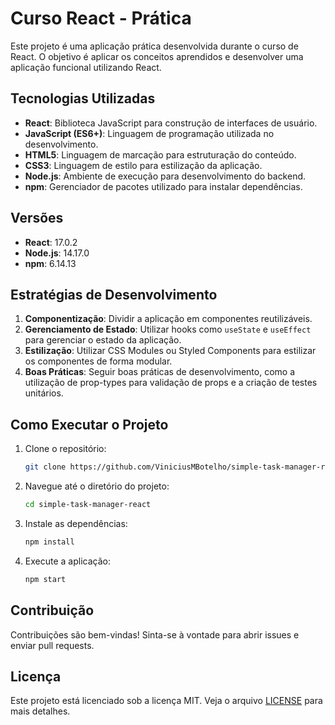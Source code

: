 # Curso React - Prática

Este projeto é uma aplicação prática desenvolvida durante o curso de React. O objetivo é aplicar os conceitos aprendidos e desenvolver uma aplicação funcional utilizando React.

## Tecnologias Utilizadas

- **React**: Biblioteca JavaScript para construção de interfaces de usuário.
- **JavaScript (ES6+)**: Linguagem de programação utilizada no desenvolvimento.
- **HTML5**: Linguagem de marcação para estruturação do conteúdo.
- **CSS3**: Linguagem de estilo para estilização da aplicação.
- **Node.js**: Ambiente de execução para desenvolvimento do backend.
- **npm**: Gerenciador de pacotes utilizado para instalar dependências.

## Versões

- **React**: 17.0.2
- **Node.js**: 14.17.0
- **npm**: 6.14.13

## Estratégias de Desenvolvimento

1. **Componentização**: Dividir a aplicação em componentes reutilizáveis.
2. **Gerenciamento de Estado**: Utilizar hooks como `useState` e `useEffect` para gerenciar o estado da aplicação.
3. **Estilização**: Utilizar CSS Modules ou Styled Components para estilizar os componentes de forma modular.
4. **Boas Práticas**: Seguir boas práticas de desenvolvimento, como a utilização de prop-types para validação de props e a criação de testes unitários.

## Como Executar o Projeto

1. Clone o repositório:
    ```bash
    git clone https://github.com/ViniciusMBotelho/simple-task-manager-react.git
    ```
2. Navegue até o diretório do projeto:
    ```bash
    cd simple-task-manager-react
    ```
3. Instale as dependências:
    ```bash
    npm install
    ```
4. Execute a aplicação:
    ```bash
    npm start
    ```

## Contribuição

Contribuições são bem-vindas! Sinta-se à vontade para abrir issues e enviar pull requests.

## Licença

Este projeto está licenciado sob a licença MIT. Veja o arquivo [LICENSE](LICENSE) para mais detalhes.
